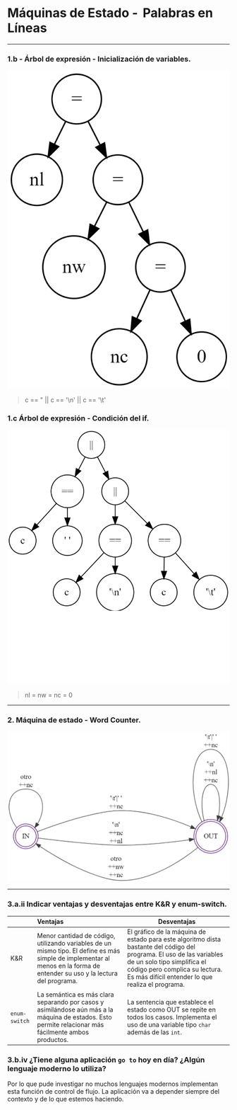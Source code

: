 # Máquinas de Estado -  Palabras en Líneas

------

### 1.b - Árbol de expresión - Inicialización de variables.

![arbolInicializacion](/05-ContadorDePalabras/img/arbolInicializacion.png)

> c == " || c == '\n' || c == '\t'

### 1.c Árbol de expresión - Condición del if.

![arbolCondicionIf](/05-ContadorDePalabras/img/arbolCondicionIf.png)

> nl = nw = nc = 0

------

### 2. Máquina de estado - Word Counter.

![wc](/05-ContadorDePalabras/img/wc.png)

------

### 3.a.ii Indicar ventajas y desventajas entre K&R y enum-switch.

|               | Ventajas                                                     | Desventajas                                                  |
| ------------- | :----------------------------------------------------------- | ------------------------------------------------------------ |
| K&R           | Menor cantidad de código, utilizando variables de un mismo tipo. El define es más simple de implementar al menos en la forma de entender su uso y la lectura del programa. | El gráfico de la máquina de estado para este algoritmo dista bastante del código del programa. El uso de las variables de un solo tipo simplifica el código pero complica su lectura. Es más difícil entender lo que realiza el programa. |
| `enum-switch` | La semántica es más clara separando por casos y asimilándose aún más a la máquina de estados. Esto permite relacionar más fácilmente ambos productos. | La sentencia que establece el estado como OUT se repite en todos los casos. Implementa el uso de una variable tipo `char` además de las `int`. |

### 3.b.iv ¿Tiene alguna aplicación `go to` hoy en día? ¿Algún lenguaje moderno lo utiliza?

Por lo que pude investigar no muchos lenguajes modernos implementan esta función de control de flujo. La aplicación va a depender siempre del contexto y de lo que estemos haciendo.
